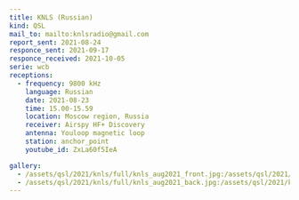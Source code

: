 ```yaml
---
title: KNLS (Russian)
kind: QSL
mail_to: mailto:knlsradio@gmail.com
report_sent: 2021-08-24
responce_sent: 2021-09-17
responce_received: 2021-10-05
serie: wcb
receptions:
  - frequency: 9800 kHz
    language: Russian
    date: 2021-08-23
    time: 15.00-15.59
    location: Moscow region, Russia
    receiver: Airspy HF+ Discovery
    antenna: Youloop magnetic loop
    station: anchor_point
    youtube_id: ZxLa60f5IeA

gallery:
  - /assets/qsl/2021/knls/full/knls_aug2021_front.jpg:/assets/qsl/2021/knls/small/knls_aug2021_front.jpg
  - /assets/qsl/2021/knls/full/knls_aug2021_back.jpg:/assets/qsl/2021/knls/small/knls_aug2021_back.jpg
---
```

